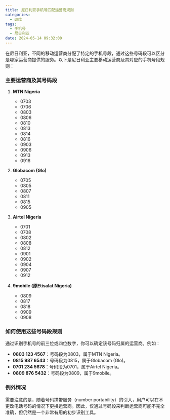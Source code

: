 ```yaml
---
title: 尼日利亚手机号匹配运营商规则
categories:
  - 运维
tags:
  - 手机号
  - 尼日利亚
date: 2024-05-14 09:32:00
---
```

在尼日利亚，不同的移动运营商分配了特定的手机号段，通过这些号码段可以区分是哪家运营商提供的服务。以下是尼日利亚主要移动运营商及其对应的手机号段规则：

### 主要运营商及其号码段

1. **MTN Nigeria**
   - 0703
   - 0706
   - 0803
   - 0806
   - 0810
   - 0813
   - 0814
   - 0816
   - 0903
   - 0906
   - 0913
   - 0916

2. **Globacom (Glo)**
   - 0705
   - 0805
   - 0807
   - 0811
   - 0815
   - 0905

3. **Airtel Nigeria**
   - 0701
   - 0708
   - 0802
   - 0808
   - 0812
   - 0901
   - 0902
   - 0904
   - 0907
   - 0912

4. **9mobile (原Etisalat Nigeria)**
   - 0809
   - 0817
   - 0818
   - 0909
   - 0908

### 如何使用这些号码段规则

通过识别手机号的前三位或四位数字，你可以确定该号码归属的运营商。例如：

- **0803 123 4567**：号码段为0803，属于MTN Nigeria。
- **0815 987 6543**：号码段为0815，属于Globacom (Glo)。
- **0701 234 5678**：号码段为0701，属于Airtel Nigeria。
- **0809 876 5432**：号码段为0809，属于9mobile。

### 例外情况

需要注意的是，随着号码携带服务（number portability）的引入，用户可以在不更改电话号码的情况下更换运营商。因此，仅通过号码段来判断运营商可能不完全准确，但仍然是一个非常有用的初步识别工具。